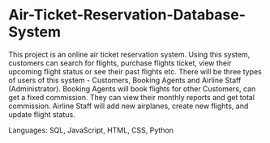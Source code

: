 # Air-Ticket-Reservation-Database-System

This project is an online air ticket reservation system. Using this system, customers can search for flights, purchase flights ticket, view their upcoming flight status or see their past flights etc. There will be three types of users of this system - Customers, Booking Agents and Airline Staff (Administrator). Booking Agents will book flights for other Customers, can get a fixed commission. They can view their monthly reports and get total commission. Airline Staff will add new airplanes, create new flights, and update flight status.

Languages: SQL, JavaScript, HTML, CSS, Python
